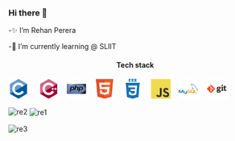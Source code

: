 ### Hi there 👋
   -✨ I’m Rehan Perera
   
   -🌱 I’m currently learning @ SLIIT
   
   <center> <h4>Tech stack </h4>  </center>
   
 <div>
  <img src="https://github.com/devicons/devicon/blob/master/icons/c/c-original.svg" title="c" alt="c" width="40" height="40"/> &nbsp &nbsp;
  <img src="https://github.com/devicons/devicon/blob/master/icons/cplusplus/cplusplus-original.svg" title="c++" alt="c++" width="40" height="40"/>&nbsp &nbsp;
  <img src="https://github.com/devicons/devicon/blob/master/icons/php/php-original.svg" title="php" alt="php" width="40" height="40"/>&nbsp &nbsp;
  <img src="https://github.com/devicons/devicon/blob/master/icons/html5/html5-original.svg" title="HTML5" alt="HTML" width="40" height="40"/>&nbsp &nbsp;
  <img src="https://github.com/devicons/devicon/blob/master/icons/css3/css3-plain-wordmark.svg"  title="CSS3" alt="CSS" width="40" height="40"/>&nbsp &nbsp;
  <img src="https://github.com/devicons/devicon/blob/master/icons/javascript/javascript-original.svg" title="JavaScript" alt="Js" width="40" height="40"/>&nbsp &nbsp;
  <img src="https://github.com/devicons/devicon/blob/master/icons/mysql/mysql-original-wordmark.svg" title="MySQL"  alt="MySQL" width="40" height="40"/>&nbsp &nbsp;
  <img src="https://github.com/devicons/devicon/blob/master/icons/git/git-original-wordmark.svg" title="Git" **alt="Git" width="40" height="40"/>
   
</div>
<p><img align="left" src="https://github-readme-stats.vercel.app/api/top-langs?username=Rehantp&show_icons=true&locale=en&layout=compact" alt="re2" /></p>

<p>&nbsp;<img align="center" src="https://github-readme-stats.vercel.app/api?username=Rehantp&show_icons=true&locale=en" alt="re1" /></p>

<p><img align="center" src="https://github-readme-streak-stats.herokuapp.com/?user=Rehantp" alt="re3" /></p>

<!--
**Rehantp/Rehantp** is a  _special_ ✨ repository because its `README.md` (this file) appears on your GitHub profile.

Here are some ideas to get you started:

 
- 
- 
-->



